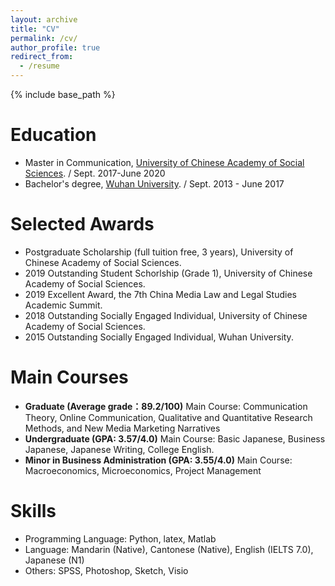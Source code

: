 ```yaml
---
layout: archive
title: "CV"
permalink: /cv/
author_profile: true
redirect_from:
  - /resume
---
```


{% include base_path %}

Education
======
* Master in Communication, [University of Chinese Academy of Social Sciences](https://www.ucass.edu.cn/en/). / Sept. 2017-June 2020
* Bachelor's degree, [Wuhan University](https://en.whu.edu.cn/). / Sept. 2013 - June 2017


Selected Awards
======
* Postgraduate Scholarship (full tuition free, 3 years), University of Chinese Academy of Social Sciences.
* 2019 Outstanding Student Schorlship (Grade 1), University of Chinese Academy of Social Sciences.
* 2019 Excellent Award, the 7th China Media Law and Legal Studies Academic Summit.
* 2018 Outstanding Socially Engaged Individual, University of Chinese Academy of Social Sciences.
* 2015 Outstanding Socially Engaged Individual, Wuhan University.
 


Main Courses
=====
* **Graduate (Average grade：89.2/100)**  Main Course: Communication Theory, Online Communication, Qualitative and Quantitative Research Methods, and New Media Marketing Narratives
* **Undergraduate (GPA: 3.57/4.0)**  Main Course: Basic Japanese, Business Japanese, Japanese Writing, College English. 
* **Minor in Business Administration (GPA: 3.55/4.0)**  Main Course: Macroeconomics, Microeconomics, Project Management

Skills
======
* Programming Language: Python, latex, Matlab
* Language: Mandarin (Native), Cantonese (Native), English (IELTS 7.0), Japanese (N1) 
* Others: SPSS, Photoshop, Sketch, Visio